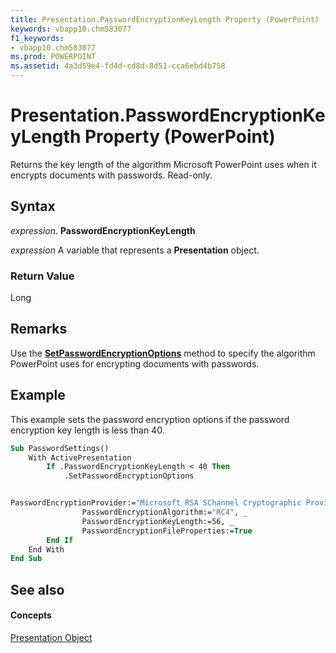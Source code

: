 ```yaml
---
title: Presentation.PasswordEncryptionKeyLength Property (PowerPoint)
keywords: vbapp10.chm583077
f1_keywords:
- vbapp10.chm583077
ms.prod: POWERPOINT
ms.assetid: 4a3d59e4-fd4d-cd8d-8d51-cca6ebd4b758
---
```



# Presentation.PasswordEncryptionKeyLength Property (PowerPoint)

Returns the key length of the algorithm Microsoft PowerPoint uses when it encrypts documents with passwords. Read-only.


## Syntax

 _expression_. **PasswordEncryptionKeyLength**

 _expression_ A variable that represents a **Presentation** object.


### Return Value

Long


## Remarks

Use the  **[SetPasswordEncryptionOptions](presentation-setpasswordencryptionoptions-method-powerpoint.md)** method to specify the algorithm PowerPoint uses for encrypting documents with passwords.


## Example

This example sets the password encryption options if the password encryption key length is less than 40.


```vb
Sub PasswordSettings() 
    With ActivePresentation 
        If .PasswordEncryptionKeyLength < 40 Then 
            .SetPasswordEncryptionOptions  


PasswordEncryptionProvider:="Microsoft RSA SChannel Cryptographic Provider", _ 
                PasswordEncryptionAlgorithm:="RC4", _ 
                PasswordEncryptionKeyLength:=56, _ 
                PasswordEncryptionFileProperties:=True 
        End If 
    End With 
End Sub
```


## See also


#### Concepts


[Presentation Object](presentation-object-powerpoint.md)

